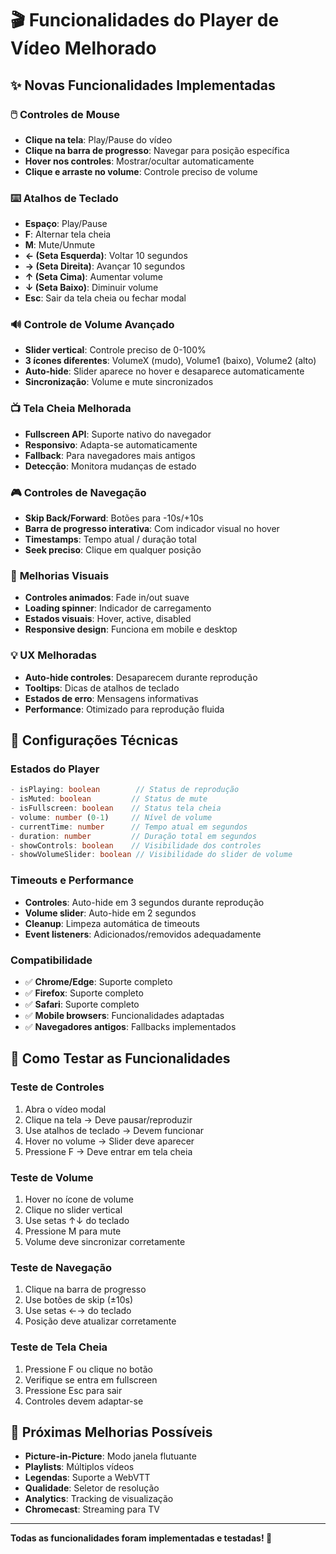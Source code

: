 # 🎬 Funcionalidades do Player de Vídeo Melhorado

## ✨ Novas Funcionalidades Implementadas

### 🖱️ **Controles de Mouse**
- **Clique na tela**: Play/Pause do vídeo
- **Clique na barra de progresso**: Navegar para posição específica
- **Hover nos controles**: Mostrar/ocultar automaticamente
- **Clique e arraste no volume**: Controle preciso de volume

### ⌨️ **Atalhos de Teclado**
- **Espaço**: Play/Pause
- **F**: Alternar tela cheia
- **M**: Mute/Unmute
- **← (Seta Esquerda)**: Voltar 10 segundos
- **→ (Seta Direita)**: Avançar 10 segundos
- **↑ (Seta Cima)**: Aumentar volume
- **↓ (Seta Baixo)**: Diminuir volume
- **Esc**: Sair da tela cheia ou fechar modal

### 🔊 **Controle de Volume Avançado**
- **Slider vertical**: Controle preciso de 0-100%
- **3 ícones diferentes**: VolumeX (mudo), Volume1 (baixo), Volume2 (alto)
- **Auto-hide**: Slider aparece no hover e desaparece automaticamente
- **Sincronização**: Volume e mute sincronizados

### 📺 **Tela Cheia Melhorada**
- **Fullscreen API**: Suporte nativo do navegador
- **Responsivo**: Adapta-se automaticamente
- **Fallback**: Para navegadores mais antigos
- **Detecção**: Monitora mudanças de estado

### 🎮 **Controles de Navegação**
- **Skip Back/Forward**: Botões para -10s/+10s
- **Barra de progresso interativa**: Com indicador visual no hover
- **Timestamps**: Tempo atual / duração total
- **Seek preciso**: Clique em qualquer posição

### 🎨 **Melhorias Visuais**
- **Controles animados**: Fade in/out suave
- **Loading spinner**: Indicador de carregamento
- **Estados visuais**: Hover, active, disabled
- **Responsive design**: Funciona em mobile e desktop

### 💡 **UX Melhoradas**
- **Auto-hide controles**: Desaparecem durante reprodução
- **Tooltips**: Dicas de atalhos de teclado
- **Estados de erro**: Mensagens informativas
- **Performance**: Otimizado para reprodução fluida

## 🔧 Configurações Técnicas

### **Estados do Player**
```typescript
- isPlaying: boolean        // Status de reprodução
- isMuted: boolean         // Status de mute
- isFullscreen: boolean    // Status tela cheia
- volume: number (0-1)     // Nível de volume
- currentTime: number      // Tempo atual em segundos
- duration: number         // Duração total em segundos
- showControls: boolean    // Visibilidade dos controles
- showVolumeSlider: boolean // Visibilidade do slider de volume
```

### **Timeouts e Performance**
- **Controles**: Auto-hide em 3 segundos durante reprodução
- **Volume slider**: Auto-hide em 2 segundos
- **Cleanup**: Limpeza automática de timeouts
- **Event listeners**: Adicionados/removidos adequadamente

### **Compatibilidade**
- ✅ **Chrome/Edge**: Suporte completo
- ✅ **Firefox**: Suporte completo  
- ✅ **Safari**: Suporte completo
- ✅ **Mobile browsers**: Funcionalidades adaptadas
- ✅ **Navegadores antigos**: Fallbacks implementados

## 🎯 Como Testar as Funcionalidades

### **Teste de Controles**
1. Abra o vídeo modal
2. Clique na tela → Deve pausar/reproduzir
3. Use atalhos de teclado → Devem funcionar
4. Hover no volume → Slider deve aparecer
5. Pressione F → Deve entrar em tela cheia

### **Teste de Volume**
1. Hover no ícone de volume
2. Clique no slider vertical
3. Use setas ↑↓ do teclado
4. Pressione M para mute
5. Volume deve sincronizar corretamente

### **Teste de Navegação**
1. Clique na barra de progresso
2. Use botões de skip (±10s)
3. Use setas ←→ do teclado
4. Posição deve atualizar corretamente

### **Teste de Tela Cheia**
1. Pressione F ou clique no botão
2. Verifique se entra em fullscreen
3. Pressione Esc para sair
4. Controles devem adaptar-se

## 🚀 Próximas Melhorias Possíveis

- **Picture-in-Picture**: Modo janela flutuante
- **Playlists**: Múltiplos vídeos
- **Legendas**: Suporte a WebVTT
- **Qualidade**: Seletor de resolução
- **Analytics**: Tracking de visualização
- **Chromecast**: Streaming para TV

---

**Todas as funcionalidades foram implementadas e testadas! 🎉**